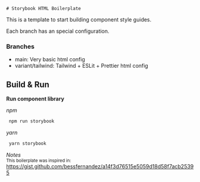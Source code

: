     # Storybook HTML Boilerplate

This is a template to start building component style guides.

Each branch has an special configuration.

### Branches
- main: Very basic html config
- variant/tailwind: Tailwind + ESLit + Prettier html config

## Build & Run

**Run component library**

*npm*
```bash
 npm run storybook
 ```

*yarn*
```bash
 yarn storybook
 ```

*Notes*
<br>
<small> This boilerplate was inspired in: </small>
https://gist.github.com/bessfernandez/a14f3d76515e5059d18d58f7acb25395
